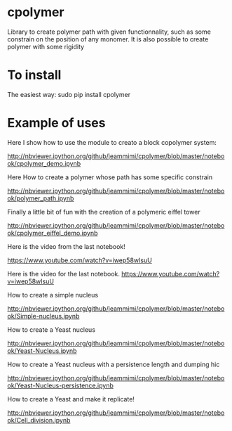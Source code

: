 cpolymer
========

Library to create polymer path with given functionnality, such as
some constrain on the position of any monomer.
It is also possible to create polymer with some rigidity

To install
=======

The easiest way:
sudo pip install cpolymer

Example of uses
=======

Here I show how to use the module to creato a block copolymer system:

http://nbviewer.ipython.org/github/jeammimi/cpolymer/blob/master/notebook/cpolymer_demo.ipynb

Here How to create a polymer whose path has some specific constrain

http://nbviewer.ipython.org/github/jeammimi/cpolymer/blob/master/notebook/polymer_path.ipynb

Finally a little bit of fun with the creation of a polymeric eiffel tower 

http://nbviewer.ipython.org/github/jeammimi/cpolymer/blob/master/notebook/cpolymer_eiffel_demo.ipynb

Here is the video from the last notebook!

https://www.youtube.com/watch?v=iwep58wIsuU

Here is the video for the last notebook.
https://www.youtube.com/watch?v=iwep58wIsuU


How to create a simple nucleus

http://nbviewer.ipython.org/github/jeammimi/cpolymer/blob/master/notebook/Simple-nucleus.ipynb

How to create a Yeast nucleus

http://nbviewer.ipython.org/github/jeammimi/cpolymer/blob/master/notebook/Yeast-Nucleus.ipynb

How to create a Yeast nucleus with a persistence length and dumping hic

http://nbviewer.ipython.org/github/jeammimi/cpolymer/blob/master/notebook/Yeast-Nucleus-persistence.ipynb

How to create a Yeast and make it replicate!

http://nbviewer.ipython.org/github/jeammimi/cpolymer/blob/master/notebook/Cell_division.ipynb

